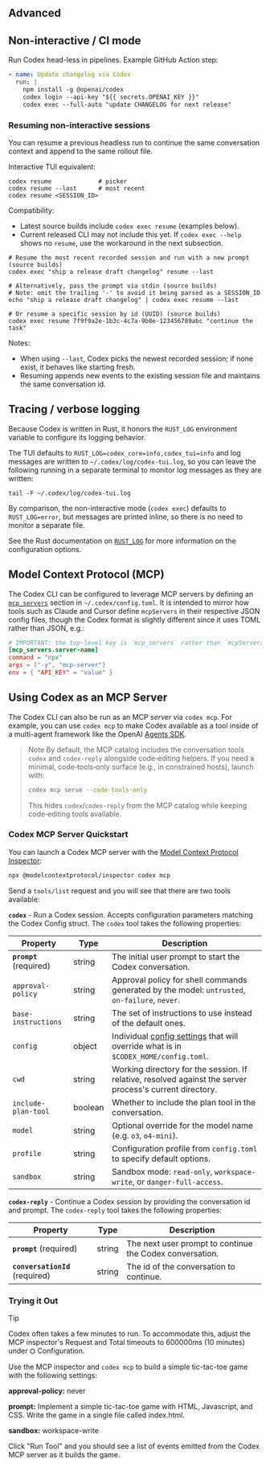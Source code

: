 ## Advanced

## Non-interactive / CI mode

Run Codex head-less in pipelines. Example GitHub Action step:

```yaml
- name: Update changelog via Codex
  run: |
    npm install -g @openai/codex
    codex login --api-key "${{ secrets.OPENAI_KEY }}"
    codex exec --full-auto "update CHANGELOG for next release"
```

### Resuming non-interactive sessions

You can resume a previous headless run to continue the same conversation context and append to the same rollout file.

Interactive TUI equivalent:

```shell
codex resume             # picker
codex resume --last      # most recent
codex resume <SESSION_ID>
```

Compatibility:

- Latest source builds include `codex exec resume` (examples below).
- Current released CLI may not include this yet. If `codex exec --help` shows no `resume`, use the workaround in the next subsection.

```shell
# Resume the most recent recorded session and run with a new prompt (source builds)
codex exec "ship a release draft changelog" resume --last

# Alternatively, pass the prompt via stdin (source builds)
# Note: omit the trailing '-' to avoid it being parsed as a SESSION_ID
echo "ship a release draft changelog" | codex exec resume --last

# Or resume a specific session by id (UUID) (source builds)
codex exec resume 7f9f9a2e-1b3c-4c7a-9b0e-123456789abc "continue the task"
```

Notes:

- When using `--last`, Codex picks the newest recorded session; if none exist, it behaves like starting fresh.
- Resuming appends new events to the existing session file and maintains the same conversation id.

## Tracing / verbose logging

Because Codex is written in Rust, it honors the `RUST_LOG` environment variable to configure its logging behavior.

The TUI defaults to `RUST_LOG=codex_core=info,codex_tui=info` and log messages are written to `~/.codex/log/codex-tui.log`, so you can leave the following running in a separate terminal to monitor log messages as they are written:

```
tail -F ~/.codex/log/codex-tui.log
```

By comparison, the non-interactive mode (`codex exec`) defaults to `RUST_LOG=error`, but messages are printed inline, so there is no need to monitor a separate file.

See the Rust documentation on [`RUST_LOG`](https://docs.rs/env_logger/latest/env_logger/#enabling-logging) for more information on the configuration options.

## Model Context Protocol (MCP)

The Codex CLI can be configured to leverage MCP servers by defining an [`mcp_servers`](./config.md#mcp_servers) section in `~/.codex/config.toml`. It is intended to mirror how tools such as Claude and Cursor define `mcpServers` in their respective JSON config files, though the Codex format is slightly different since it uses TOML rather than JSON, e.g.:

```toml
# IMPORTANT: the top-level key is `mcp_servers` rather than `mcpServers`.
[mcp_servers.server-name]
command = "npx"
args = ["-y", "mcp-server"]
env = { "API_KEY" = "value" }
```

## Using Codex as an MCP Server

The Codex CLI can also be run as an MCP _server_ via `codex mcp`. For example, you can use `codex mcp` to make Codex available as a tool inside of a multi-agent framework like the OpenAI [Agents SDK](https://platform.openai.com/docs/guides/agents).

> Note
> By default, the MCP catalog includes the conversation tools `codex` and `codex-reply` alongside code‑editing helpers. If you need a minimal, code‑tools‑only surface (e.g., in constrained hosts), launch with:
>
> ```bash
> codex mcp serve --code-tools-only
> ```
>
> This hides `codex`/`codex-reply` from the MCP catalog while keeping code‑editing tools available.

### Codex MCP Server Quickstart
You can launch a Codex MCP server with the [Model Context Protocol Inspector](https://modelcontextprotocol.io/legacy/tools/inspector):

``` bash
npx @modelcontextprotocol/inspector codex mcp
```
Send a `tools/list` request and you will see that there are two tools available:

**`codex`** - Run a Codex session. Accepts configuration parameters matching the Codex Config struct. The `codex` tool takes the following properties:

Property           | Type     | Description
-------------------|----------|----------------------------------------------------------------------------------------------------------
**`prompt`** (required)             | string   | The initial user prompt to start the Codex conversation.
`approval-policy`    | string   | Approval policy for shell commands generated by the model: `untrusted`, `on-failure`, `never`.
`base-instructions`  | string   | The set of instructions to use instead of the default ones.
`config`             | object   | Individual [config settings](https://github.com/openai/codex/blob/main/docs/config.md#config) that will override what is in `$CODEX_HOME/config.toml`.
`cwd`                | string   | Working directory for the session. If relative, resolved against the server process's current directory.
`include-plan-tool`  | boolean  | Whether to include the plan tool in the conversation.
`model`             | string   | Optional override for the model name (e.g. `o3`, `o4-mini`).
`profile`            | string   | Configuration profile from `config.toml` to specify default options.
`sandbox`           | string   | Sandbox mode: `read-only`, `workspace-write`, or `danger-full-access`.

**`codex-reply`** - Continue a Codex session by providing the conversation id and prompt. The `codex-reply` tool takes the following properties:

Property   | Type   | Description
-----------|--------|---------------------------------------------------------------
**`prompt`** (required)     | string | The next user prompt to continue the Codex conversation.
**`conversationId`** (required)  | string | The id of the conversation to continue.

### Trying it Out
> [!TIP]
> Codex often takes a few minutes to run. To accommodate this, adjust the MCP inspector's Request and Total timeouts to 600000ms (10 minutes) under ⛭ Configuration.

Use the MCP inspector and `codex mcp` to build a simple tic-tac-toe game with the following settings:

**approval-policy:** never

**prompt:** Implement a simple tic-tac-toe game with HTML, Javascript, and CSS. Write the game in a single file called index.html.

**sandbox:** workspace-write

Click "Run Tool" and you should see a list of events emitted from the Codex MCP server as it builds the game.
